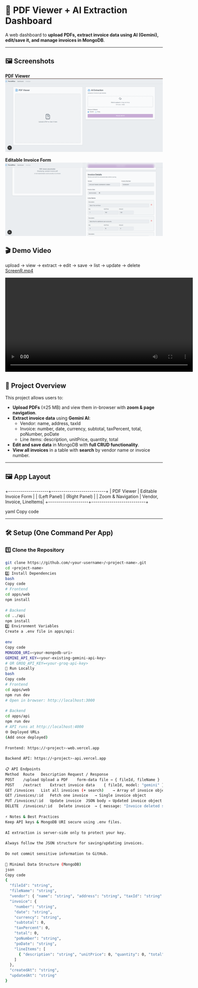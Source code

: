 # 📄 PDF Viewer + AI Extraction Dashboard

A web dashboard to **upload PDFs, extract invoice data using AI (Gemini), edit/save it, and manage invoices in MongoDB**.

---
## 🖼️ Screenshots
**PDF Viewer**  
![PDF Viewer](screenshot/one.png)

**Editable Invoice Form**  
![Invoice Form](screenshot/two.png)

## 🎬 Demo Video
upload → view → extract → edit → save → list → update → delete
[ScreenR.mp4](asset/ScreenR.mp4)

<video width="600" controls>
  <source src="asset/ScreenR.mp4" type="video/mp4">
  Your browser does not support the video tag.
</video>

## 🎯 Project Overview

This project allows users to:

- **Upload PDFs** (≤25 MB) and view them in-browser with **zoom & page navigation**.
- **Extract invoice data** using **Gemini AI**:
  - Vendor: name, address, taxId
  - Invoice: number, date, currency, subtotal, taxPercent, total, poNumber, poDate
  - Line items: description, unitPrice, quantity, total
- **Edit and save data** in MongoDB with **full CRUD functionality**.
- **View all invoices** in a table with **search** by vendor name or invoice number.

---

## 🖼️ App Layout

+--------------------+---------------------------+
| PDF Viewer | Editable Invoice Form |
| (Left Panel) | (Right Panel) |
| Zoom & Navigation | Vendor, Invoice, LineItems|
+--------------------+---------------------------+

yaml
Copy code

---

## 🛠️ Setup (One Command Per App)

### 1️⃣ Clone the Repository
```bash
git clone https://github.com/<your-username>/<project-name>.git
cd <project-name>
2️⃣ Install Dependencies
bash
Copy code
# Frontend
cd apps/web
npm install

# Backend
cd ../api
npm install
3️⃣ Environment Variables
Create a .env file in apps/api:

env
Copy code
MONGODB_URI=<your-mongodb-uri>
GEMINI_API_KEY=<your-existing-gemini-api-key>
# OR GROQ_API_KEY=<your-groq-api-key>
🚀 Run Locally
bash
Copy code
# Frontend
cd apps/web
npm run dev
# Open in browser: http://localhost:3000

# Backend
cd apps/api
npm run dev
# API runs at http://localhost:4000
🌐 Deployed URLs
(Add once deployed)

Frontend: https://<project>-web.vercel.app

Backend API: https://<project>-api.vercel.app

📋 API Endpoints
Method	Route	Description	Request / Response
POST	/upload	Upload a PDF	form-data file → { fileId, fileName }
POST	/extract	Extract invoice data	{ fileId, model: "gemini" } → JSON
GET	/invoices	List all invoices (+ search)	→ Array of invoice objects
GET	/invoices/:id	Fetch one invoice	→ Single invoice object
PUT	/invoices/:id	Update invoice	JSON body → Updated invoice object
DELETE	/invoices/:id	Delete invoice	→ { message: "Invoice deleted successfully" }

⚡ Notes & Best Practices
Keep API keys & MongoDB URI secure using .env files.

AI extraction is server-side only to protect your key.

Always follow the JSON structure for saving/updating invoices.

Do not commit sensitive information to GitHub.

📂 Minimal Data Structure (MongoDB)
json
Copy code
{
  "fileId": "string",
  "fileName": "string",
  "vendor": { "name": "string", "address": "string", "taxId": "string" },
  "invoice": {
    "number": "string",
    "date": "string",
    "currency": "string",
    "subtotal": 0,
    "taxPercent": 0,
    "total": 0,
    "poNumber": "string",
    "poDate": "string",
    "lineItems": [
      { "description": "string", "unitPrice": 0, "quantity": 0, "total": 0 }
    ]
  },
  "createdAt": "string",
  "updatedAt": "string"
}
